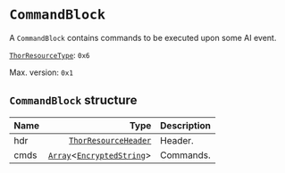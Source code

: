 # `CommandBlock`

A `CommandBlock` contains commands to be executed upon some AI event.

[`ThorResourceType`](./index.md#thorresourcetype-enum): `0x6`

Max. version: `0x1`

## `CommandBlock` structure

| Name | Type | Description |
| :-- | --: | --- |
| hdr | [`ThorResourceHeader`](./index.md#thorresourceheader-structure) | Header. |
| cmds | [`Array`](../base.md#array-structure)<[`EncryptedString`](../base.md#encryptedstring-structure)> | Commands. |
